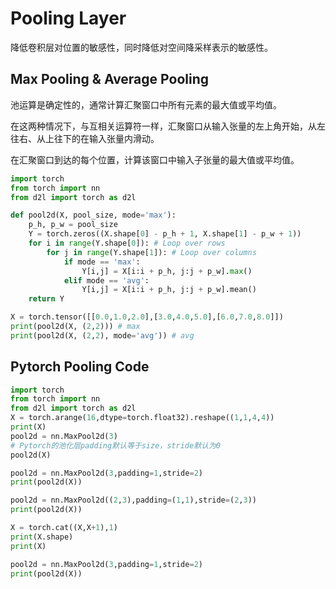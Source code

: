# Pooling Layer

降低卷积层对位置的敏感性，同时降低对空间降采样表示的敏感性。

## Max Pooling & Average Pooling

池运算是确定性的，通常计算汇聚窗口中所有元素的最大值或平均值。

在这两种情况下，与互相关运算符一样，汇聚窗口从输入张量的左上角开始，从左往右、从上往下的在输入张量内滑动。

在汇聚窗口到达的每个位置，计算该窗口中输入子张量的最大值或平均值。


```python
import torch
from torch import nn
from d2l import torch as d2l

def pool2d(X, pool_size, mode='max'):
    p_h, p_w = pool_size
    Y = torch.zeros((X.shape[0] - p_h + 1, X.shape[1] - p_w + 1))
    for i in range(Y.shape[0]): # Loop over rows
        for j in range(Y.shape[1]): # Loop over columns
            if mode == 'max':
                Y[i,j] = X[i:i + p_h, j:j + p_w].max()
            elif mode == 'avg':
                Y[i,j] = X[i:i + p_h, j:j + p_w].mean()
    return Y

X = torch.tensor([[0.0,1.0,2.0],[3.0,4.0,5.0],[6.0,7.0,8.0]])
print(pool2d(X, (2,2))) # max
print(pool2d(X, (2,2), mode='avg')) # avg
```

## Pytorch Pooling Code

```python
import torch
from torch import nn
from d2l import torch as d2l
X = torch.arange(16,dtype=torch.float32).reshape((1,1,4,4)) 
print(X)
pool2d = nn.MaxPool2d(3) 
# Pytorch的池化层padding默认等于size，stride默认为0
pool2d(X)

pool2d = nn.MaxPool2d(3,padding=1,stride=2)
print(pool2d(X))

pool2d = nn.MaxPool2d((2,3),padding=(1,1),stride=(2,3))
print(pool2d(X))

X = torch.cat((X,X+1),1)
print(X.shape)
print(X)

pool2d = nn.MaxPool2d(3,padding=1,stride=2)
print(pool2d(X))
```

